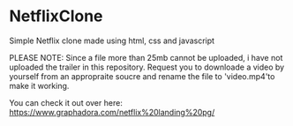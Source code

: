 # NetflixClone
Simple Netflix clone made using html, css and javascript 

PLEASE NOTE: 
Since a file more than 25mb cannot be uploaded, i have not uploaded the trailer in this repository. Request you to downloade a video by yourself from an appropraite soucre and rename the file to 'video.mp4'to make it working.

You can check it out over here: https://www.graphadora.com/netflix%20landing%20pg/
